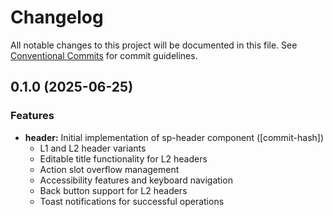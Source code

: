 # Changelog

All notable changes to this project will be documented in this file.
See [Conventional Commits](https://conventionalcommits.org) for commit guidelines.

## 0.1.0 (2025-06-25)

### Features

- **header:** Initial implementation of sp-header component ([commit-hash])
    - L1 and L2 header variants
    - Editable title functionality for L2 headers
    - Action slot overflow management
    - Accessibility features and keyboard navigation
    - Back button support for L2 headers
    - Toast notifications for successful operations

<!-- TODO: Update commit hash and date when this is committed -->
<!-- TODO: Add proper links to issues/PRs once available -->
